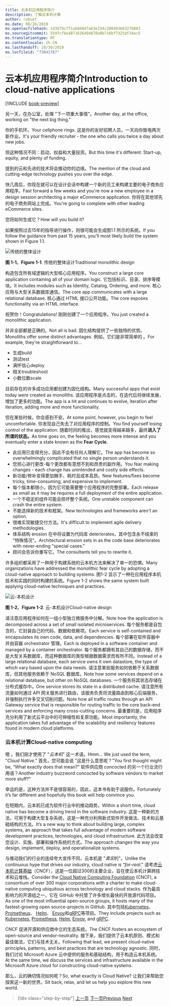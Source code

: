 ```yaml
---
title: 云本机应用程序简介
description: 了解云本机计算
author: robvet
ms.date: 08/26/2019
ms.openlocfilehash: 1d3679c7f1ab940d7ab3e194c200483b63276883
ms.sourcegitcommit: 559fcfbe4871636494870a8b716bf7325df34ac5
ms.translationtype: MT
ms.contentlocale: zh-CN
ms.lasthandoff: 10/30/2019
ms.locfileid: "73841767"
---
```

# <a name="introduction-to-cloud-native-applications"></a><span data-ttu-id="689fd-103">云本机应用程序简介</span><span class="sxs-lookup"><span data-stu-id="689fd-103">Introduction to cloud-native applications</span></span>

[!INCLUDE [book-preview](../../../includes/book-preview.md)]

<span data-ttu-id="689fd-104">另一天，在办公室，处理 "下一项重大事情"。</span><span class="sxs-lookup"><span data-stu-id="689fd-104">Another day, at the office, working on "the next big thing."</span></span>

<span data-ttu-id="689fd-105">你的手机环。</span><span class="sxs-lookup"><span data-stu-id="689fd-105">Your cellphone rings.</span></span> <span data-ttu-id="689fd-106">这是你的友好招聘人员，一天向你致电两次新作业。</span><span class="sxs-lookup"><span data-stu-id="689fd-106">It's your friendly recruiter - the one who calls you twice a day about new jobs.</span></span>

<span data-ttu-id="689fd-107">但这种情况不同：启动、权益和大量投资。</span><span class="sxs-lookup"><span data-stu-id="689fd-107">But this time it's different: Start-up, equity, and plenty of funding.</span></span>

<span data-ttu-id="689fd-108">提到的云和先进的技术将会推动你的边缘。</span><span class="sxs-lookup"><span data-stu-id="689fd-108">The mention of the cloud and cutting-edge technology pushes you over the edge.</span></span>

<span data-ttu-id="689fd-109">快几周后，你现在就可以在设计会话中构建一个新的员工来构建主要的电子商务应用程序。</span><span class="sxs-lookup"><span data-stu-id="689fd-109">Fast forward a few weeks and you're now a new employee in a design session architecting a major eCommerce application.</span></span> <span data-ttu-id="689fd-110">你将在其他领先的电子商务网站上完成。</span><span class="sxs-lookup"><span data-stu-id="689fd-110">You're going to complete with other leading eCommerce sites.</span></span>

<span data-ttu-id="689fd-111">您将如何生成它？</span><span class="sxs-lookup"><span data-stu-id="689fd-111">How will you build it?</span></span>

<span data-ttu-id="689fd-112">如果按照过去15年的指导进行操作，则很可能会生成图1.1 所示的系统。</span><span class="sxs-lookup"><span data-stu-id="689fd-112">If you follow the guidance from past 15 years, you'll most likely build the system shown in Figure 1.1.</span></span>

![传统的整体设计](./media/monolithic-design.png)

<span data-ttu-id="689fd-114">**图 1-1**。</span><span class="sxs-lookup"><span data-stu-id="689fd-114">**Figure 1-1**.</span></span> <span data-ttu-id="689fd-115">传统的整体设计</span><span class="sxs-lookup"><span data-stu-id="689fd-115">Traditional monolithic design</span></span>

<span data-ttu-id="689fd-116">构造包含所有域逻辑的大型核心应用程序。</span><span class="sxs-lookup"><span data-stu-id="689fd-116">You construct a large core application containing all of your domain logic.</span></span> <span data-ttu-id="689fd-117">它包括标识、目录、排序等模块。</span><span class="sxs-lookup"><span data-stu-id="689fd-117">It includes modules such as Identity, Catalog, Ordering, and more.</span></span> <span data-ttu-id="689fd-118">核心应用与大型关系数据库通信。</span><span class="sxs-lookup"><span data-stu-id="689fd-118">The core app communicates with a large relational database.</span></span> <span data-ttu-id="689fd-119">核心通过 HTML 接口公开功能。</span><span class="sxs-lookup"><span data-stu-id="689fd-119">The core exposes functionality via an HTML interface.</span></span>

<span data-ttu-id="689fd-120">祝贺你！</span><span class="sxs-lookup"><span data-stu-id="689fd-120">Congratulations!</span></span>  <span data-ttu-id="689fd-121">刚刚创建了一个应用程序。</span><span class="sxs-lookup"><span data-stu-id="689fd-121">You just created a monolithic application.</span></span>

<span data-ttu-id="689fd-122">并非全部都是正确的。</span><span class="sxs-lookup"><span data-stu-id="689fd-122">Not all is bad.</span></span> <span data-ttu-id="689fd-123">固化结构提供了一些独特的优势。</span><span class="sxs-lookup"><span data-stu-id="689fd-123">Monoliths offer some distinct advantages.</span></span> <span data-ttu-id="689fd-124">例如，它们是非常简单的 。</span><span class="sxs-lookup"><span data-stu-id="689fd-124">For example, they're straightforward to...</span></span>

- <span data-ttu-id="689fd-125">生成</span><span class="sxs-lookup"><span data-stu-id="689fd-125">build</span></span>
- <span data-ttu-id="689fd-126">测试</span><span class="sxs-lookup"><span data-stu-id="689fd-126">test</span></span>
- <span data-ttu-id="689fd-127">满怀信心</span><span class="sxs-lookup"><span data-stu-id="689fd-127">deploy</span></span>
- <span data-ttu-id="689fd-128">相关</span><span class="sxs-lookup"><span data-stu-id="689fd-128">troubleshoot</span></span>
- <span data-ttu-id="689fd-129">小数位数</span><span class="sxs-lookup"><span data-stu-id="689fd-129">scale</span></span>

<span data-ttu-id="689fd-130">目前存在的许多成功应用都创建为固化结构。</span><span class="sxs-lookup"><span data-stu-id="689fd-130">Many successful apps that exist today were created as monoliths.</span></span> <span data-ttu-id="689fd-131">该应用程序是点击的，在迭代后将继续发展，增加了更多的功能。</span><span class="sxs-lookup"><span data-stu-id="689fd-131">The app is a hit and continues to evolve, iteration after iteration, adding more and more functionality.</span></span>

<span data-ttu-id="689fd-132">但在某些时候，你会感到不安。</span><span class="sxs-lookup"><span data-stu-id="689fd-132">At some point, however, you begin to feel uncomfortable.</span></span> <span data-ttu-id="689fd-133">你发现自己失去了对应用程序的控制。</span><span class="sxs-lookup"><span data-stu-id="689fd-133">You find yourself losing control of the application.</span></span> <span data-ttu-id="689fd-134">随着时间的推出，感觉就变得越来越多，最终**进入了所谓的状态。**</span><span class="sxs-lookup"><span data-stu-id="689fd-134">As time goes on, the feeling becomes more intense and you eventually enter a state known as the **Fear Cycle**.</span></span>

- <span data-ttu-id="689fd-135">此应用已变得充分，因此不会有任何人理解它。</span><span class="sxs-lookup"><span data-stu-id="689fd-135">The app has become so overwhelmingly complicated that no single person understands it.</span></span>
- <span data-ttu-id="689fd-136">您担心进行更改-每个更改都有意想不到和昂贵的副作用。</span><span class="sxs-lookup"><span data-stu-id="689fd-136">You fear making changes - each change has unintended and costly side effects.</span></span>
- <span data-ttu-id="689fd-137">新功能/修补变得更加棘手、耗时且成本高昂。</span><span class="sxs-lookup"><span data-stu-id="689fd-137">New features/fixes become tricky, time-consuming, and expensive to implement.</span></span>
- <span data-ttu-id="689fd-138">每个版本都很小，因为它可能需要整个应用程序的完整部署。</span><span class="sxs-lookup"><span data-stu-id="689fd-138">Each release as small as it may be requires a full deployment of the entire application.</span></span>
- <span data-ttu-id="689fd-139">一个不稳定的组件可能会损坏整个系统。</span><span class="sxs-lookup"><span data-stu-id="689fd-139">One unstable component can crash the entire system.</span></span>
- <span data-ttu-id="689fd-140">不能选择新的技术和框架。</span><span class="sxs-lookup"><span data-stu-id="689fd-140">New technologies and frameworks aren't an option.</span></span>
- <span data-ttu-id="689fd-141">很难实现敏捷交付方法。</span><span class="sxs-lookup"><span data-stu-id="689fd-141">It's difficult to implement agile delivery methodologies.</span></span>
- <span data-ttu-id="689fd-142">体系结构 erosion 在中将设置为代码库 deteriorates，其中包含永不结束的 "特殊情况"。</span><span class="sxs-lookup"><span data-stu-id="689fd-142">Architectural erosion sets in as the code base deteriorates with never-ending "special cases."</span></span>
- <span data-ttu-id="689fd-143">顾问会告诉你重写它。</span><span class="sxs-lookup"><span data-stu-id="689fd-143">The consultants tell you to rewrite it.</span></span>

<span data-ttu-id="689fd-144">许多组织都采用了一种用于构建系统的云本机方法来解决了单一的恐惧。</span><span class="sxs-lookup"><span data-stu-id="689fd-144">Many organizations have addressed the monolithic fear cycle by adopting a cloud-native approach to building systems.</span></span> <span data-ttu-id="689fd-145">图1-2 显示了一种在应用程序本机技术和实践的同时构建的系统。</span><span class="sxs-lookup"><span data-stu-id="689fd-145">Figure 1-2 shows the same system built applying cloud-native techniques and practices.</span></span>

![云-本机设计](./media/cloud-native-design.png)

<span data-ttu-id="689fd-147">**图 1-2**。</span><span class="sxs-lookup"><span data-stu-id="689fd-147">**Figure 1-2**.</span></span> <span data-ttu-id="689fd-148">云-本机设计</span><span class="sxs-lookup"><span data-stu-id="689fd-148">Cloud-native design</span></span>

<span data-ttu-id="689fd-149">请注意应用程序如何在一组小型独立微服务中分解。</span><span class="sxs-lookup"><span data-stu-id="689fd-149">Note how the application is decomposed across a set of small isolated microservices.</span></span> <span data-ttu-id="689fd-150">每个服务都是自包含的，它封装自己的代码、数据和依赖项。</span><span class="sxs-lookup"><span data-stu-id="689fd-150">Each service is self-contained and encapsulates its own code, data, and dependencies.</span></span> <span data-ttu-id="689fd-151">每个部署在软件容器中并由容器 orchestrator 管理。</span><span class="sxs-lookup"><span data-stu-id="689fd-151">Each is deployed in a software container and managed by a container orchestrator.</span></span> <span data-ttu-id="689fd-152">每个服务都拥有其自己的数据存储，而不是大型关系数据库，而这种数据库的类型根据数据需求而有所不同。</span><span class="sxs-lookup"><span data-stu-id="689fd-152">Instead of a large relational database, each service owns it own datastore, the type of which vary based upon the data needs.</span></span> <span data-ttu-id="689fd-153">请注意某些服务如何依赖于关系数据库，但其他服务依赖于 NoSQL 数据库。</span><span class="sxs-lookup"><span data-stu-id="689fd-153">Note how some services depend on a relational database, but other on NoSQL databases.</span></span> <span data-ttu-id="689fd-154">一个服务将其状态存储在分布式缓存中。</span><span class="sxs-lookup"><span data-stu-id="689fd-154">One service stores its state in a distributed cache.</span></span> <span data-ttu-id="689fd-155">请注意所有流量如何通过 API 网关服务进行路由，该服务负责将流量路由到核心后端服务，并强制执行许多交叉切削问题。</span><span class="sxs-lookup"><span data-stu-id="689fd-155">Note how all traffic routes through an API Gateway service that is responsible for routing traffic to the core back-end services  and enforcing many cross-cutting concerns.</span></span> <span data-ttu-id="689fd-156">最重要的是，应用程序充分利用了新式云平台中的可伸缩性和复原功能。</span><span class="sxs-lookup"><span data-stu-id="689fd-156">Most importantly, the application takes full advantage of the scalability and resiliency features found in modern cloud platforms.</span></span>

### <a name="cloud-native-computing"></a><span data-ttu-id="689fd-157">云本机计算</span><span class="sxs-lookup"><span data-stu-id="689fd-157">Cloud-native computing</span></span>

<span data-ttu-id="689fd-158">嗯 。我们刚才使用了 "*云本机*" 这一术语。</span><span class="sxs-lookup"><span data-stu-id="689fd-158">Hmm... We just used the term, "*Cloud Native*."</span></span> <span data-ttu-id="689fd-159">首先，您可能会说 "这是什么意思呢？"</span><span class="sxs-lookup"><span data-stu-id="689fd-159">You first thought might be, “What exactly does that mean?”</span></span> <span data-ttu-id="689fd-160">软件供应商 concocted 的另一个行业流行用语？</span><span class="sxs-lookup"><span data-stu-id="689fd-160">Another industry buzzword concocted by software vendors to market more stuff?”</span></span>

<span data-ttu-id="689fd-161">幸运的是，这种方法并不是很容易的，因此，这本书有助于说服你。</span><span class="sxs-lookup"><span data-stu-id="689fd-161">Fortunately it’s far different and hopefully this book will help convince you.</span></span>

<span data-ttu-id="689fd-162">在短期内，云本机已成为软件行业中的推动趋势。</span><span class="sxs-lookup"><span data-stu-id="689fd-162">Within a short time, cloud native has become a driving trend in the software industry.</span></span> <span data-ttu-id="689fd-163">这是一种新的方法，可用于构建大型复杂系统，这是一种充分利用新式软件开发做法、技术和云基础结构的方法。</span><span class="sxs-lookup"><span data-stu-id="689fd-163">It’s a new way to think about building large, complex systems, an approach that takes full advantage of modern software development practices, technologies, and cloud infrastructure.</span></span> <span data-ttu-id="689fd-164">此方法会改变您设计、实施、部署和操作系统的方式。</span><span class="sxs-lookup"><span data-stu-id="689fd-164">The approach changes the way you design, implement, deploy, and operationalize systems.</span></span>

<span data-ttu-id="689fd-165">与推动我们的行业的连续夸大宣传不同，云本机是 "*真实*的"。</span><span class="sxs-lookup"><span data-stu-id="689fd-165">Unlike the continuous hype that drives our industry, cloud native is “*for-real*.”</span></span> <span data-ttu-id="689fd-166">请考虑[云本机计算基础](https://www.cncf.io/)（CNCF），这是一位超过300的主要企业，旨在使云本机计算跨技术和云堆栈。</span><span class="sxs-lookup"><span data-stu-id="689fd-166">Consider the [Cloud Native Computing Foundation](https://www.cncf.io/) (CNCF), a consortium of over 300 major corporations with a charter to make cloud-native computing ubiquitous across technology and cloud stacks.</span></span> <span data-ttu-id="689fd-167">作为最具影响力的开源组之一，它在 GitHub 中托管了许多增长最快的开放源代码项目。</span><span class="sxs-lookup"><span data-stu-id="689fd-167">As one of the most influential open-source groups, it hosts many of the fastest-growing open source-projects in GitHub.</span></span> <span data-ttu-id="689fd-168">其中包括[Kubernetes](https://kubernetes.io/)、 [Prometheus](https://prometheus.io/)、 [Helm](https://helm.sh/)、 [Envoy](https://www.envoyproxy.io/)和[gRPC](https://grpc.io/)等项目。</span><span class="sxs-lookup"><span data-stu-id="689fd-168">They include projects such as [Kubernetes](https://kubernetes.io/), [Prometheus](https://prometheus.io/), [Helm](https://helm.sh/), [Envoy](https://www.envoyproxy.io/), and [gRPC](https://grpc.io/).</span></span>

<span data-ttu-id="689fd-169">CNCF 促进开源和供应商中立的生态系统。</span><span class="sxs-lookup"><span data-stu-id="689fd-169">The CNCF fosters an ecosystem of open-source and vendor-neutrality.</span></span> <span data-ttu-id="689fd-170">接下来，我们提供了云本机原则、模式和最佳做法，它们与技术无关。</span><span class="sxs-lookup"><span data-stu-id="689fd-170">Following that lead, we present cloud-native principles, patterns, and best practices that are technology agnostic.</span></span> <span data-ttu-id="689fd-171">同时，我们讨论 Microsoft Azure 云中提供的服务和基础结构，用于构造云本机系统。</span><span class="sxs-lookup"><span data-stu-id="689fd-171">At the same time, we discuss the services and infrastructure available in the Microsoft Azure cloud for constructing cloud-native systems.</span></span>

<span data-ttu-id="689fd-172">那么，云的确切情况如何呢？</span><span class="sxs-lookup"><span data-stu-id="689fd-172">So, what exactly is Cloud Native?</span></span> <span data-ttu-id="689fd-173">让我们来帮助您探索这一新的世界。</span><span class="sxs-lookup"><span data-stu-id="689fd-173">Sit back, relax, and let us help you explore this new world.</span></span>

>[!div class="step-by-step"]
><span data-ttu-id="689fd-174">[上一页](index.md)
>[下一页](definition.md)</span><span class="sxs-lookup"><span data-stu-id="689fd-174">[Previous](index.md)
[Next](definition.md)</span></span>
